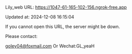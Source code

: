 Lily_web URL: https://1047-61-165-102-156.ngrok-free.app

Updated at: 2024-12-08 16:15:04

If you cannot open this URL, the server might be down.

Please contact: 

goley04@foxmail.com Or Wechat:GL_yeaH